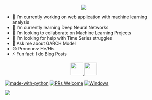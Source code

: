 
<p align="center">
  <img src =https://user-images.githubusercontent.com/67901472/147389469-276b1429-11c8-4bca-a37c-f926ad75e4d4.gif>
</p>


- 🔭 I’m currently working on web application with machine learning analysis
- 🌱 I’m currently learning Deep Neural Networks
- 👯 I’m looking to collaborate on Machine Learning Projects
- 🤔 I’m looking for help with Time Series struggles
- 💬 Ask me about GARCH Model
- 😄 Pronouns: He/His
- ⚡ Fun fact: I do Blog Posts

<p align="center">
  <a href= https://www.linkedin.com/in/manuel-hupperich-36448b13a/>
  <img src = https://user-images.githubusercontent.com/67901472/147413769-fe54afb6-30c6-489c-8d08-8b0ea0ec44bb.jpg width=40 height=40>
  </a>
  <a>
  <img src = https://user-images.githubusercontent.com/67901472/147413766-27402f32-f918-412c-8701-23d8aa143135.jpg width=40 height=40>
  </a>
</p>

[![made-with-python](https://img.shields.io/badge/Made%20with-Python-1f425f.svg)](https://www.python.org/)
[![PRs Welcome](https://img.shields.io/badge/PRs-welcome-brightgreen.svg?style=flat-square)](http://makeapullrequest.com)
[![Windows](https://svgshare.com/i/ZhY.svg)](https://svgshare.com/i/ZhY.svg)


<img src = 'https://github-readme-stats.vercel.app/api?username=Hupperich-Manuel&&show_icons=true&title_color=ffffff&icon_color=bb2acf&text_color=daf7dc&bg_color=181919'>

